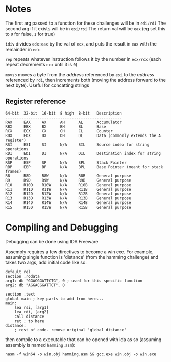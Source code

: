 # Notes

The first arg passed to a function for these challenges will be in `edi/rdi`
The second arg if it exists will be in `esi/rsi`
The return val will be `eax` (eg set this to `0` for false, `1` for true)

`idiv` divides `edx:eax` by the val of `ecx`, and puts the result in `eax` with the remainder in `edx`

`rep` repeats whatever instruction follows it by the number in `ecx/rcx` (each repeat decrements `ecx` until it is `0`)

`movsb` moves a byte from the *address* referenced by `esi` to the *address* referenced by `rdi`, then increments both (moving the address forward to the next byte). Useful for concatting strings

## Register reference

```
64-bit	32-bit	16-bit	8 high  8-bit   Description
---------------------------------------------------
RAX	    EAX	    AX	    AH	    AL	    Accumulator
RBX	    EBX	    BX	    BH	    BL	    Base
RCX	    ECX	    CX	    CH	    CL	    Counter
RDX	    EDX	    DX	    DH	    DL	    Data (commonly extends the A register)
RSI	    ESI	    SI	    N/A	    SIL	    Source index for string operations
RDI	    EDI	    DI	    N/A	    DIL	    Destination index for string operations
RSP	    ESP	    SP	    N/A	    SPL	    Stack Pointer
RBP	    EBP	    BP	    N/A	    BPL	    Base Pointer (meant for stack frames)
R8	    R8D	    R8W	    N/A	    R8B	    General purpose
R9	    R9D	    R9W	    N/A	    R9B	    General purpose
R10	    R10D	R10W	N/A	    R10B	General purpose
R11	    R11D	R11W	N/A	    R11B	General purpose
R12	    R12D	R12W	N/A	    R12B	General purpose
R13	    R13D	R13W	N/A	    R13B	General purpose
R14	    R14D	R14W	N/A	    R14B	General purpose
R15	    R15D	R15W	N/A	    R15B	General purpose
```

# Compiling and Debugging

Debugging can be done using IDA Freeware

Assembly requires a few directives to become a win exe. For example, assuming single function is 'distance' (from the hamming challenge) and takes two args, add initial code like so:

```assembly
default rel
section .rodata
arg1: db "GGACGGATTCTG", 0 ; used for this specific function
arg2: db "AGGACGGATTCT", 0

section .text
global main ; key parts to add from here...
main:
    lea rsi, [arg1]
    lea rdi, [arg2]
    call distance
    ret ; to here
distance:
    ; rest of code. remove original 'global distance'
```

then compile to a executable that can be opened with ida as so (assuming assembly is named `hamming.asm`):

```nasm -f win64 -o win.obj hamming.asm && gcc.exe win.obj -o win.exe```
